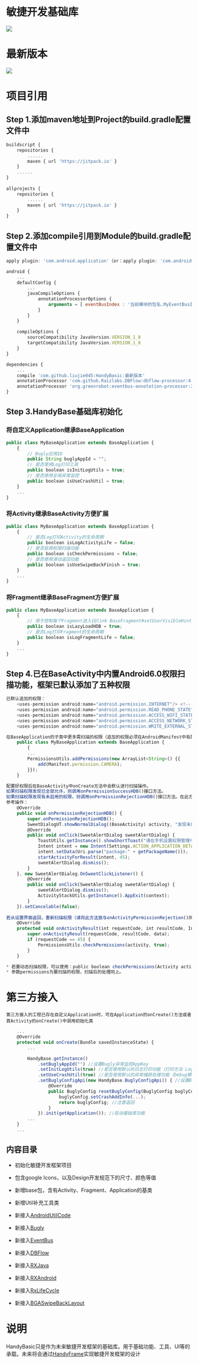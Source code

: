 <h1>敏捷开发基础库</h1>

![](HandyBasic.png)

# 最新版本
   [![](https://jitpack.io/v/Handy045/HandyBasic.svg)](https://jitpack.io/#Handy045/HandyBasic)

# 项目引用
## Step 1.添加maven地址到Project的build.gradle配置文件中
```javascript
buildscript {
	repositories {
		......
		maven { url 'https://jitpack.io' }
	}
	......
}
    
allprojects {
	repositories {
		......
		maven { url 'https://jitpack.io' }
    }
}
```
## Step 2.添加compile引用到Module的build.gradle配置文件中
```javascript
apply plugin: 'com.android.application'（or：apply plugin: 'com.android.library'）

android {
	...
	defaultConfig {
		...
		javaCompileOptions {
			annotationProcessorOptions {
				arguments = [ eventBusIndex : '当前模块的包名.MyEventBusIndex' ]
			}
		}
	}
	    
	compileOptions {
		sourceCompatibility JavaVersion.VERSION_1_8
		targetCompatibility JavaVersion.VERSION_1_8
	}
}

dependencies {
	...
	compile 'com.github.liujie045:HandyBasic:最新版本'
	annotationProcessor 'com.github.Raizlabs.DBFlow:dbflow-processor:4.2.4'
	annotationProcessor 'org.greenrobot:eventbus-annotation-processor:3.1.1'
}
```

## Step 3.HandyBase基础库初始化

### 将自定义Application继承BaseApplication
```javascript
public class MyBaseApplication extends BaseApplication {
	{
		// Bugly应用ID
		public String buglyAppId = "";
		// 是否使用Log打印工具
		public boolean isInitLogUtils = true;
		// 是否使用全局异常监控
		public boolean isUseCrashUtil = true;
	}
	...
}
```

### 将Activity继承BaseActivity方便扩展

```javascript
public class MyBaseApplication extends BaseApplication {
	{
		// 是否Log打印Activity的生命周期
		public boolean isLogActivityLife = false;
		// 是否启用权限扫描功能
		public boolean isCheckPermissions = false;
		// 是否使用滑动返回功能
		public boolean isUseSwipeBackFinish = true;
	}
	...
}
```

### 将Fragment继承BaseFragment方便扩展

```javascript
public class MyBaseApplication extends BaseApplication {
	{
		// 用于控制每个Fragment进入{@link BaseFragment#setUserVisibleHint(boolean)} 时，是否重新执行onRequest()方法
		public boolean isLazyLoadHDB = true;
		// 是否Log打印Fragment的生命周期
		public boolean isLogFragmentLife = false;
	}
	...
}
```

## Step 4.已在BaseActivity中内置Android6.0权限扫描功能，框架已默认添加了五种权限

```javascript
已默认追加的权限：
    <uses-permission android:name="android.permission.INTERNET"/> <!-- 网络通信-->
    <uses-permission android:name="android.permission.READ_PHONE_STATE"/> <!-- 获取设备信息 -->
    <uses-permission android:name="android.permission.ACCESS_WIFI_STATE"/>  <!-- 获取WIFI状态 -->
    <uses-permission android:name="android.permission.ACCESS_NETWORK_STATE"/> <!-- 获取网络状态-->
    <uses-permission android:name="android.permission.WRITE_EXTERNAL_STORAGE"/> <!-- 手机存储读写 -->
```

```javascript
在BaseApplication的子类中更多需扫描的权限（追加的权限必须在AndroidManifest中有配置使用）：
    public class MyBaseApplication extends BaseApplication {
        {
        ...
        PermissionsUtils.addPermissions(new ArrayList<String>() {{
            add(Manifest.permission.CAMERA);
        }});
    }
```

```javascript
配置好权限后在BaseActivity中onCreate方法中会默认进行扫描操作。
如果扫描权限发现已全部允许，则调用onPermissionSuccessHDB()接口方法。
如果扫描权限发现有未启用的权限，则调用onPermissionRejectionHDB()接口方法。在此方法中可以弹出对话框提示用户手动开启权限，从设置界面返回到应用时需再次扫描权限
参考操作：
    @Override
    public void onPermissionRejectionHDB() {
        super.onPermissionRejectionHDB();
        SweetDialogUT.showNormalDialog((BaseActivity) activity, "发现未启用权限", "为保障应用正常使用，请开启应用权限", "开启", "退出", new SweetAlertDialog.OnSweetClickListener()
        @Override
        public void onClick(SweetAlertDialog sweetAlertDialog) {
            ToastUtils.getInstance().showShortToast("请在手机设置权限管理中启用开启此应用系统权限");
            Intent intent = new Intent(Settings.ACTION_APPLICATION_DETAILS_SETTINGS);
            intent.setData(Uri.parse("package:" + getPackageName()));
            startActivityForResult(intent, 45);
            sweetAlertDialog.dismiss();
        }
    }, new SweetAlertDialog.OnSweetClickListener() {
        @Override
        public void onClick(SweetAlertDialog sweetAlertDialog) {
            sweetAlertDialog.dismiss();
            ActivityStackUtils.getInstance().AppExit(context);
        }
    }).setCancelable(false);
    
若从设置界面返回，重新扫描权限（请将此方法放与onActivityPermissionRejection()同级）
    @Override
    protected void onActivityResult(int requestCode, int resultCode, Intent data) {
        super.onActivityResult(requestCode, resultCode, data);
        if (requestCode == 45) {
            PermissionsUtils.checkPermissions(activity, true);
        }
    }
```

```javascript
* 若要动态扫描权限，可以使用：public boolean checkPermissions(Activity activity, List<String> permissions, boolean isRequest)方法。
* 参数permissions为要扫描的权限，扫描后的处理同上。
```

# 第三方接入

	第三方接入的工程已存在自定义Application时，可在Application的onCreate()方法或者首Activity的onCreate()中调用初始化类

```javascript
    ...
    @Override
    protected void onCreate(Bundle savedInstanceState) {
        ...

        HandyBase.getInstance()
            .setBuglyAppId("") //设置Bugly异常监控AppKey
            .setInitLogUtils(true) //是否使用默认的日志打印功能（打印方法 LogUtils.日志级别）
            .setUseCrashUtil(true) //是否使用默认的异常捕获处理功能（Debug模式下会将异常日志记录在手机存储中）
            .setBuglyConfigApi(new HandyBase.BuglyConfigApi() { //设置Bugly重置方法。可以通过此方法自定义Bugly配置
                @Override
                public BuglyConfig resetBuglyConfig(BuglyConfig buglyConfig) {
                    buglyConfig.setCrashAddInfo(...);
                    return buglyConfig; //注意返回
                }
            }).init(getApplication()); //启动基础库功能
        ...
    }
    ...
```

##  内容目录

* 初始化敏捷开发框架项目
* 包含google Icons，以及Design开发规范下的尺寸、颜色等值
* 新增base包，含有Activity、Fragment、Application的基类
* 新增Util补充工具类

* 新接入[AndroidUtilCode](https://github.com/Blankj/AndroidUtilCode)
* 新接入[Bugly](https://bugly.qq.com/docs/user-guide/instruction-manual-android/?v=20180709165613)
* 新接入[EventBus](https://github.com/greenrobot/EventBus)
* 新接入[DBFlow](https://github.com/agrosner/DBFlow)
* 新接入[RXJava](https://github.com/ReactiveX/RxJava)
* 新接入[RXAndroid](https://github.com/ReactiveX/RxAndroid)
* 新接入[RxLifeCycle](https://github.com/trello/RxLifecycle)
* 新接入[BGASwipeBackLayout](https://github.com/bingoogolapple/BGASwipeBackLayout-Android)

# 说明
HandyBasic只是作为未来敏捷开发框架的基础库。用于基础功能、工具、UI等的承载。未来将会通过[HandyFrame](https://github.com/Handy045/HandyFrame)实现敏捷开发框架的设计
